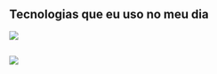 ## Tecnologias que eu uso no meu dia

<p align="left">
  <a href="https://skillicons.dev">
    <img src="https://skillicons.dev/icons?i=nodejs,js,ts,react,redux,jest,html,css,git&theme=light" />
  </a>
</p>
  
##
 
<div> 
  <a href="https://www.linkedin.com/in/thiago-barbosa-715417123" target="_blank"><img src="https://img.shields.io/badge/-LinkedIn-%230077B5?style=for-the-badge&logo=linkedin&logoColor=white" target="_blank"></a> 
</div>
